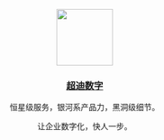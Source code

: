 <p align="center">
  <a href="https://cd-digital.agxm.fun">
    <img width="100" src="https://cd-digital.agxm.fun/_nuxt/CD-Digital-LOGO.CKnmKZZ6.png">
  </a>
</p>

<h3 align="center">
  <a href="https://cd-digital.agxm.fun">超迪数字</a>
</h1>

<p align="center">恒星级服务，银河系产品力，黑洞级细节。</p>
<p align="center">让企业数字化，快人一步。</p>
